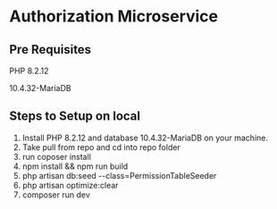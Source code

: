
# Authorization Microservice

## Pre Requisites

PHP 8.2.12

10.4.32-MariaDB

## Steps to Setup on local

1. Install PHP 8.2.12 and database 10.4.32-MariaDB on your machine.
2. Take pull from repo and cd into repo folder
3. run coposer install
4. npm install && npm run build
5. php artisan db:seed --class=PermissionTableSeeder
6. php artisan optimize:clear
7. composer run dev